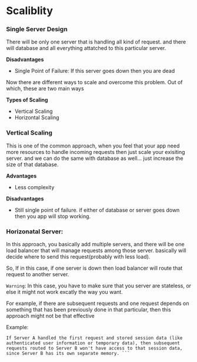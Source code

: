 # Scaliblity


### Single Server Design

There will be only one server that is handling all kind of request. and there will database and all everything attatched to this particular server.

**Disadvantages**

- Single Point of Failure: If this server goes down then you are dead

Now there are different ways to scale and overcome this problem. Out of which, these are two main ways

**Types of Scaling**

- Vertical Scaling
- Horizontal Scaling

### Vertical Scaling

This is one of the common approach, when you feel that your app need more resources to handle incoming
requests then just scale your exisiting server. and we can do the same with database as well... just increase the size of that database.

**Advantages**

- Less complexity

**Disadvantages**

- Still single point of failure. if either of database or server goes down then you app will stop working.

### Horizonatal Server:

In this approach, you basically add multiple servers, and there will be one load balancer that will manage requests among those server. basically will decide where to send this request(probably with less load).

So, If in this case, if one server is down then load balancer will route that request to another server.

`Warning`: In this case, you have to make sure that you server are stateless, or else it might not work excatly the way you want.

For example, if there are subsequent requests and one request depends on something that has been previously done in that particular, then this approach might not be that effective

Example:

```
If Server A handled the first request and stored session data (like authenticated user information or temporary data), then subsequent requests routed to Server B won't have access to that session data, since Server B has its own separate memory. ```

